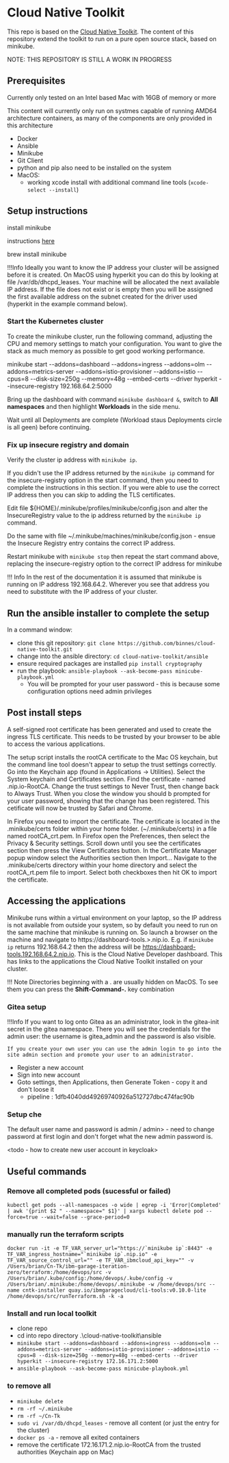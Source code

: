 # Cloud Native Toolkit

This repo is based on the [Cloud Native Toolkit](https://cloudnativetoolkit.dev).  The content of this repository extend the toolkit to run on a pure open source stack, based on minikube.

NOTE:  THIS REPOSITORY IS STILL A WORK IN PROGRESS

## Prerequisites

Currently only tested on an Intel based Mac with 16GB of memory or more

This content will currently only run on systmes capable of running AMD64 architecture containers, as many of the components are only provided in this architecture

- Docker
- Ansible
- Minikube
- Git Client
- python and pip also need to be installed on the system
- MacOS:
  - working xcode install with additional command line tools (```xcode-select --install```)


## Setup instructions

install minikube

instructions [here](https://minikube.sigs.k8s.io/docs/start/)

brew install minikube

!!!Info
    Ideally you want to know the IP address your cluster will be assigned before it is created.  On MacOS using hyperkit you can do this by looking at file /var/db/dhcpd_leases.  Your machine will be allocated the next available IP address.  If the file does not exist or is empty then you will be assigned the first available address on the subnet created for the driver used (hyperkit in the example command below).

### Start the Kubernetes cluster

To create the minikube cluster, run the following command, adjusting the CPU and memory settings to match your configuration.  You want to give the stack as much memory as possible to get good working performance.

minikube start --addons=dashboard --addons=ingress --addons=olm --addons=metrics-server --addons=istio-provisioner --addons=istio --cpus=8 --disk-size=250g --memory=48g --embed-certs --driver hyperkit --insecure-registry 192.168.64.2:5000

Bring up the dashboard with command ```minikube dashboard &```, switch to **All namespaces** and then highlight **Workloads** in the side menu.  

Wait until all Deployments are complete (Workload staus Deployments circle is all geen) before continuing.

### Fix up insecure registry and domain

Verify the cluster ip address with ```minikube ip```.

If you didn't use the IP address returned by the ```minikube ip``` command for the insecure-registry option in the start command, then you need to complete the instructions in this section.  If you were able to use the correct IP address then you can skip to adding the TLS certificates.

Edit file ${HOME}/.minikube/profiles/minikube/config.json and alter the InsecureRegistry value to the ip address returned by the ```minikube ip``` command.

Do the same with file ~/.minikube/machines/minikube/config.json - ensue the Insecure Registry entry contains the correct IP address.

Restart minikube with ```minikube stop``` then repeat the start command above, replacing the insecure-registry option to the correct IP address for minikube

!!! Info
    In the rest of the documentation it is assumed that minikube is running on IP address 192.168.64.2.  Wherever you see that address you need to substitute with the IP address of your cluster.

## Run the ansible installer to complete the setup

In a command window:

- clone this git repository: ```git clone https://github.com/binnes/cloud-native-toolkit.git```
- change into the ansible directory: ```cd cloud-native-toolkit/ansible```
- ensure required packages are installed ```pip install cryptography```
- run the playbook: ```ansible-playbook --ask-become-pass minicube-playbook.yml```
  - You will be prompted for your user password - this is because some configuration options need admin privileges


## Post install steps

A self-signed root certificate has been generated and used to create the ingress TLS certificate.  This needs to be trusted by your browser to be able to access the various applications.

The setup script installs the rootCA certificate to the Mac OS keychain, but the command line tool doesn't appear to setup the trust settings correctly.  Go into the Keychain app (found in Applications -> Utilities).  Select the System keychain and Certificates section.  Find the certificate - named <IP address>.nip.io-RootCA.  Change the trust settings to Never Trust, then change back to Always Trust.  When you close the window you should b prompted for your user password, showing that the change has been registered.  This cetificate will now be trusted by Safari and Chrome.

In Firefox you need to import the certificate.  The certificate is located in the .minikube/certs folder within your home folder. (~/.minikube/certs) in a file named rootCA_crt.pem.  In Firefox open the Preferences, then select the Privacy & Security settings.  Scroll down until you see the certificates section then press the View Certificates button.  In the Certificate Manager popup window select the Authorities section then Import... Navigate to the .minikube/certs directory within your home directory and select the rootCA_rt.pem file to import.  Select both checkboxes then hit OK to import the certificate.

## Accessing the applications

Minikube runs within a virtual environment on your laptop, so the IP address is not available from outside your system, so by default you need to run on the same machine that minikube is running on.  So launch a browser on the machine and navigate to https://dashboard-tools.<ip address>>.nip.io.  E.g. if ```minikube ip``` returns 192.168.64.2 then the address will be https://dashboard-tools.192.168.64.2.nip.io.  This is the Cloud Native Developer dashboard.  This has links to the applications the Cloud Native Toolkit installed on your cluster.

!!! Note
    Directories beginning with a . are usually hidden on MacOS.  To see them you can press the **Shift-Command-.** key combination

### Gitea setup

!!!Info
    If you want to log onto Gitea as an administrator, look in the gitea-init secret in the gitea namespace.  There you will see the credentials for the admin user: the username is gitea_admin and the password is also visible.  
    
    If you create your own user you can use the admin login to go into the site admin section and promote your user to an administrator.

- Register a new account
- Sign into new account
- Goto settings, then Applications, then Generate Token - copy it and don't loose it
    - pipeline : 1dfb4040dd49269740926a512727dbc474fac90b

### Setup che

The default user name and password is admin / admin> - need to change password at first login and don't forget what the new admin password is.

<todo - how to create new user account in keycloak>

## Useful commands

### Remove all completed pods (sucessful or failed)

```kubectl get pods --all-namespaces -o wide | egrep -i 'Error|Completed' | awk '{print $2 " --namespace=" $1}' | xargs kubectl delete pod --force=true --wait=false --grace-period=0```

### manually run the terraform scripts

```docker run -it -e TF_VAR_server_url="https://`minikube ip`:8443" -e TF_VAR_ingress_hostname="`minikube ip`.nip.io" -e TF_VAR_source_control_url="" -e TF_VAR_ibmcloud_api_key="" -v /Users/brian/Cn-Tk/ibm-garage-iteration-zero/terraform:/home/devops/src -v /Users/brian/.kube/config:/home/devops/.kube/config -v /Users/brian/.minikube:/home/devops/.minikube -w /home/devops/src --name cntk-installer quay.io/ibmgaragecloud/cli-tools:v0.10.0-lite /home/devops/src/runTerraform.sh -k -a```

### Install and run local toolkit

- clone repo
- cd into repo directory .\cloud-native-toolkit\ansible
- ```minikube start --addons=dashboard --addons=ingress --addons=olm --addons=metrics-server --addons=istio-provisioner --addons=istio --cpus=8 --disk-size=250g --memory=48g --embed-certs --driver hyperkit --insecure-registry 172.16.171.2:5000```
- ```ansible-playbook --ask-become-pass minicube-playbook.yml```

### to remove all

- ```minikube delete```
- ```rm -rf ~/.minikube```
- ```rm -rf ~/Cn-Tk```
- ```sudo vi /var/db/dhcpd_leases``` - remove all content (or just the entry for the cluster)
- ```docker ps -a``` - remove all exited containers
- remove the certificate 172.16.171.2.nip.io-RootCA from the trusted authorities (Keychain app on Mac)